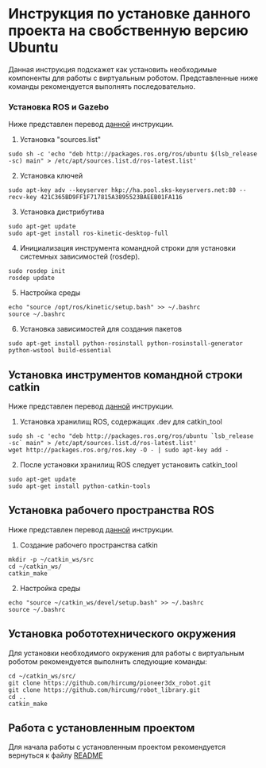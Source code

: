 # Инструкция по установке данного проекта на свобственную версию Ubuntu

Данная инструкция подскажет как установить необходимые компоненты для работы 
с виртуальным роботом. Представленные ниже команды рекомендуется выполнять 
последовательно.

### Установка ROS и Gazebo

Ниже представлен перевод 
[данной](http://wiki.ros.org/kinetic/Installation/Ubuntu)
инструкции.

1. Установка "sources.list"
```
sudo sh -c 'echo "deb http://packages.ros.org/ros/ubuntu $(lsb_release -sc) main" > /etc/apt/sources.list.d/ros-latest.list'
```

2. Установка ключей
```
sudo apt-key adv --keyserver hkp://ha.pool.sks-keyservers.net:80 --recv-key 421C365BD9FF1F717815A3895523BAEEB01FA116
```

3. Установка дистрибутива
```
sudo apt-get update
sudo apt-get install ros-kinetic-desktop-full
```

4. Инициализация инструмента командной строки 
для установки системных зависимостей (rosdep).
```
sudo rosdep init
rosdep update
```

5. Настройка среды
```
echo "source /opt/ros/kinetic/setup.bash" >> ~/.bashrc
source ~/.bashrc
```

6. Установка зависимостей для создания пакетов
```
sudo apt-get install python-rosinstall python-rosinstall-generator python-wstool build-essential
```

## Установка инструментов командной строки catkin

Ниже представлен перевод 
[данной](http://catkin-tools.readthedocs.io/en/latest/installing.html)
инструкции.


1. Установка хранилищ ROS, содержащих .dev для catkin_tool
```
sudo sh -c 'echo "deb http://packages.ros.org/ros/ubuntu `lsb_release -sc` main" > /etc/apt/sources.list.d/ros-latest.list'
wget http://packages.ros.org/ros.key -O - | sudo apt-key add -
```

2. После установки хранилищ ROS следует установить catkin_tool
```
sudo apt-get update
sudo apt-get install python-catkin-tools
```

## Установка рабочего пространства ROS

Ниже представлен перевод 
[данной](http://wiki.ros.org/ROS/Tutorials/InstallingandConfiguringROSEnvironment)
инструкции.

1. Cоздание рабочего пространства catkin
```
mkdir -p ~/catkin_ws/src
cd ~/catkin_ws/
catkin_make
```

2. Настройка среды
```
echo "source ~/catkin_ws/devel/setup.bash" >> ~/.bashrc
source ~/.bashrc
```

## Установка робототехнического окружения

Для установки необходимого окружения для работы с виртуальным роботом
рекомендуется выполнить следующие команды:
```
cd ~/catkin_ws/src/
git clone https://github.com/hircumg/pioneer3dx_robot.git
git clone https://github.com/hircumg/robot_library.git
cd ..
catkin_make
```

## Работа с установленным проектом

Для начала работы с установленным проектом рекомендуется вернуться к файлу
[README](README.md)